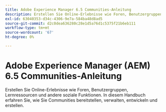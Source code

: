 ```yaml
---
title: Adobe Experience Manager 6.5 Communities-Anleitung
description: Erstellen Sie Online-Erlebnisse wie Foren, Benutzergruppen, Lernressourcen und andere soziale Funktionen. In diesem Handbuch erfahren Sie, wie Sie Communities bereitstellen, verwalten, entwickeln und erstellen.
exl-id: 63040353-d34c-4306-9e7a-584ba48d8ad5
source-git-commit: d2c0dea636280c28e1d5a76d1c5375f21b6eb111
workflow-type: tm+mt
source-wordcount: '67'
ht-degree: 0%

---
```


# Adobe Experience Manager (AEM) 6.5 Communities-Anleitung

Erstellen Sie Online-Erlebnisse wie Foren, Benutzergruppen, Lernressourcen und andere soziale Funktionen. In diesem Handbuch erfahren Sie, wie Sie Communities bereitstellen, verwalten, entwickeln und erstellen.
